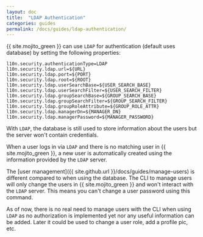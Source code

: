 ```yaml
---
layout: doc
title:  "LDAP Authentication"
categories: guides
permalink: /docs/guides/ldap-authentication/
---
```


{{ site.mojito_green }} can use `LDAP` for authentication (default uses database) 
by setting the following properties:

    l10n.security.authenticationType=LDAP
    l10n.security.ldap.url=${URL}
    l10n.security.ldap.port=${PORT}
    l10n.security.ldap.root=${ROOT}
    l10n.security.ldap.userSearchBase=${USER_SEARCH_BASE}
    l10n.security.ldap.userSearchFilter=${USER_SEARCH_FILTER}
    l10n.security.ldap.groupSearchBase=${GROUP_SEARCH_BASE}
    l10n.security.ldap.groupSearchFilter=${GROUP_SEARCH_FILTER}
    l10n.security.ldap.groupRoleAttribute=${GROUP_ROLE_ATTR}
    l10n.security.ldap.managerDn=${MANAGER_DN}
    l10n.security.ldap.managerPassword=${MANAGER_PASSWORD}


With `LDAP`, the database is still used to store information about the users
but the server won't contain credentials.
 
When a user logs in via `LDAP` and there is no matching user in {{ site.mojito_green }}, a new
 user is automatically created using the information provided by the `LDAP` server.

The [user management]({{ site.github.url }}/docs/guides/manage-users) is different
compared to when using the database. The CLI to manage users will only 
change the users in {{ site.mojito_green }} and won't interact with the `LDAP` server. This
means you can't change a user password using this command. 

As of now, there is no real need to manage users with the CLI when using `LDAP`
 as no authorization is implemented yet nor any useful information can be
 added. Later it could be used to change a user role, add a profile pic, etc.

 
